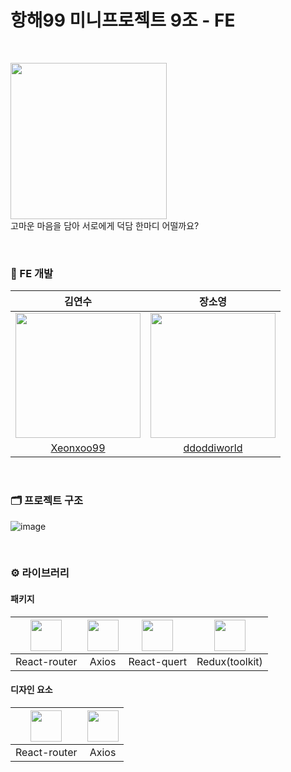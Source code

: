 <h1> 항해99 미니프로젝트 9조 - FE </h1>

</br>

<img src="https://github.com/ddoddiworld/miniproject9-fe/assets/93027502/683de654-d391-40c3-b73a-418b3ceb3e92" width="250"/></br>
고마운 마음을 담아 서로에게 덕담 한마디 어떨까요?

</br>

<h3>👥 FE 개발</h3>

|김연수|장소영|
|:---:|:---:|
|<img src="https://avatars.githubusercontent.com/u/130985864?v=4" width="200" height="200"/>|<img src="https://avatars.githubusercontent.com/u/93027502?v=4" width="200" height="200"/>|
|[Xeonxoo99](https://github.com/Xeonxoo99)|[ddoddiworld](https://github.com/ddoddiworld?tab=repositories)|

</br>

<h3>🗂️ 프로젝트 구조 </h3>

![image](https://github.com/ddoddiworld/miniproject9-fe/assets/93027502/c7b46a55-92ba-4bf7-bc73-36f4c8d3cd76)


</br>

<h3> ⚙️ 라이브러리 </h3>
<h4>패키지</h4>

|<img src="https://www.svgrepo.com/show/354262/react-router.svg" width="50" height="50">|<img src="https://tannerfriedman.com/wp-content/uploads/2022/08/91-913031_axios-axios-logo-hd-png-download.png" width="50">|<img src="https://images.velog.io/images/hyunjoong/post/c534bf30-87d9-4f5d-a600-71e3a09e3b75/image.png" width="50">|<img src="https://miro.medium.com/v2/resize:fit:400/1*0nHtg7jz-cd49KIb-Za8lg.png" width="50">
|:---:|:---:|:---:|:---:|
|React-router|Axios|React-quert|Redux(toolkit)|


<h4> 디자인 요소</h4>

|<img src="https://blog.kakaocdn.net/dn/d0CQ0G/btrZK2w7KA0/1mghnKxIKcqBl5JHjrEfs1/img.png" width="50" height="50">|<img src="https://img1.daumcdn.net/thumb/R800x0/?scode=mtistory2&fname=https%3A%2F%2Fblog.kakaocdn.net%2Fdn%2FbnaSdb%2FbtqWULFglBP%2FnQQEBYX58jluIDjJ2f3pXK%2Fimg.png" width="50" height="50">|
|:---:|:---:|
|React-router|Axios|
